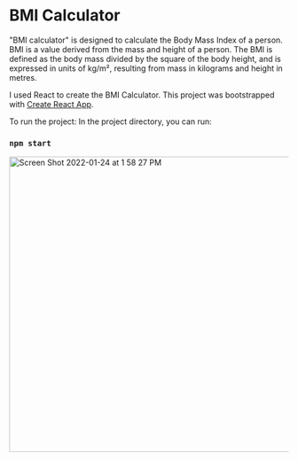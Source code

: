 # BMI Calculator

"BMI calculator" is designed to calculate the Body Mass Index of a person. BMI is a value derived from the mass and height of a person.
The BMI is defined as the body mass divided by the square of the body height, and is expressed in units of kg/m², resulting from mass in kilograms and height in metres.
 
I used React to create the BMI Calculator.
This project was bootstrapped with [Create React App](https://github.com/facebook/create-react-app).

To run the project: In the project directory, you can run:
### `npm start`

<img width="533" alt="Screen Shot 2022-01-24 at 1 58 27 PM" src="https://user-images.githubusercontent.com/67757251/150855354-56b08c91-ba11-4f1e-a252-45f4e42f54e0.png">



